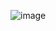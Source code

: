 ![image](https://github.com/abbouformations/angular-material-paginator/assets/135717843/328aecb5-6f45-4efa-a22c-d26cae015575)
